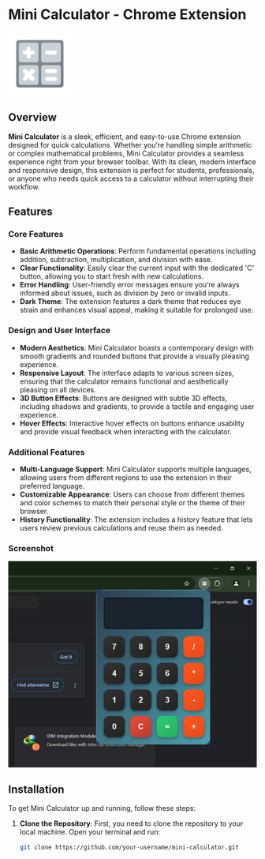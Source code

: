 # Mini Calculator - Chrome Extension

![Mini Calculator](https://github.com/official-nstechfix/Projects-Templates/blob/main/Extensions/Mini%20Calculator/icon.png)

## Overview

**Mini Calculator** is a sleek, efficient, and easy-to-use Chrome extension designed for quick calculations. Whether you're handling simple arithmetic or complex mathematical problems, Mini Calculator provides a seamless experience right from your browser toolbar. With its clean, modern interface and responsive design, this extension is perfect for students, professionals, or anyone who needs quick access to a calculator without interrupting their workflow.

## Features

### Core Features
- **Basic Arithmetic Operations**: Perform fundamental operations including addition, subtraction, multiplication, and division with ease.
- **Clear Functionality**: Easily clear the current input with the dedicated 'C' button, allowing you to start fresh with new calculations.
- **Error Handling**: User-friendly error messages ensure you’re always informed about issues, such as division by zero or invalid inputs.
- **Dark Theme**: The extension features a dark theme that reduces eye strain and enhances visual appeal, making it suitable for prolonged use.

### Design and User Interface
- **Modern Aesthetics**: Mini Calculator boasts a contemporary design with smooth gradients and rounded buttons that provide a visually pleasing experience.
- **Responsive Layout**: The interface adapts to various screen sizes, ensuring that the calculator remains functional and aesthetically pleasing on all devices.
- **3D Button Effects**: Buttons are designed with subtle 3D effects, including shadows and gradients, to provide a tactile and engaging user experience.
- **Hover Effects**: Interactive hover effects on buttons enhance usability and provide visual feedback when interacting with the calculator.

### Additional Features
- **Multi-Language Support**: Mini Calculator supports multiple languages, allowing users from different regions to use the extension in their preferred language.
- **Customizable Appearance**: Users can choose from different themes and color schemes to match their personal style or the theme of their browser.
- **History Functionality**: The extension includes a history feature that lets users review previous calculations and reuse them as needed.


### Screenshot
![Mini Calculator Icon](https://github.com/official-nstechfix/Projects-Templates/blob/main/Extensions/Mini%20Calculator/Screenshot%20(70).png)


## Installation

To get Mini Calculator up and running, follow these steps:

1. **Clone the Repository**:
   First, you need to clone the repository to your local machine. Open your terminal and run:
   
   ```bash
   git clone https://github.com/your-username/mini-calculator.git
